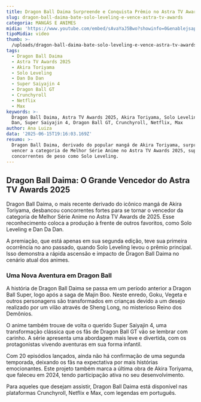 ```yaml
---
title: Dragon Ball Daima Surpreende e Conquista Prêmio no Astra TV Awards 2025
slug: dragon-ball-daima-bate-solo-leveling-e-vence-astra-tv-awards
categoria: MANGÁS E ANIMES
midia: 'https://www.youtube.com/embed/sAvaYaJ5Bwo?showinfo=0&enablejsapi=1'
tipoMidia: video
thumb: >-
  /uploads/dragon-ball-daima-bate-solo-leveling-e-vence-astra-tv-awards-thumb.jpg
tags:
  - Dragon Ball Daima
  - Astra TV Awards 2025
  - Akira Toriyama
  - Solo Leveling
  - Dan Da Dan
  - Super Saiyajin 4
  - Dragon Ball GT
  - Crunchyroll
  - Netflix
  - Max
keywords: >-
  Dragon Ball Daima, Astra TV Awards 2025, Akira Toriyama, Solo Leveling, Dan Da
  Dan, Super Saiyajin 4, Dragon Ball GT, Crunchyroll, Netflix, Max
author: Ana Luiza
data: '2025-06-15T19:16:03.169Z'
resumo: >-
  Dragon Ball Daima, derivado do popular mangá de Akira Toriyama, surpreendeu ao
  vencer a categoria de Melhor Série Anime no Astra TV Awards 2025, superando
  concorrentes de peso como Solo Leveling.
---
```


## Dragon Ball Daima: O Grande Vencedor do Astra TV Awards 2025

Dragon Ball Daima, o mais recente derivado do icônico mangá de Akira Toriyama, desbancou concorrentes fortes para se tornar o vencedor da categoria de Melhor Série Anime no Astra TV Awards de 2025. Esse reconhecimento coloca a produção à frente de outros favoritos, como Solo Leveling e Dan Da Dan.

A premiação, que está apenas em sua segunda edição, teve sua primeira ocorrência no ano passado, quando Solo Leveling levou o prêmio principal. Isso demonstra a rápida ascensão e impacto de Dragon Ball Daima no cenário atual dos animes.

### Uma Nova Aventura em Dragon Ball

A história de Dragon Ball Daima se passa em um período anterior a Dragon Ball Super, logo após a saga de Majin Boo. Neste enredo, Goku, Vegeta e outros personagens são transformados em crianças devido a um desejo realizado por um vilão através de Sheng Long, no misterioso Reino dos Demônios.

O anime também trouxe de volta o querido Super Saiyajin 4, uma transformação clássica que os fãs de Dragon Ball GT vão se lembrar com carinho. A série apresenta uma abordagem mais leve e divertida, com os protagonistas vivendo aventuras em sua forma infantil.

Com 20 episódios lançados, ainda não há confirmação de uma segunda temporada, deixando os fãs na expectativa por mais histórias emocionantes. Este projeto também marca a última obra de Akira Toriyama, que faleceu em 2024, tendo participação ativa no seu desenvolvimento.

Para aqueles que desejam assistir, Dragon Ball Daima está disponível nas plataformas Crunchyroll, Netflix e Max, com legendas em português.
